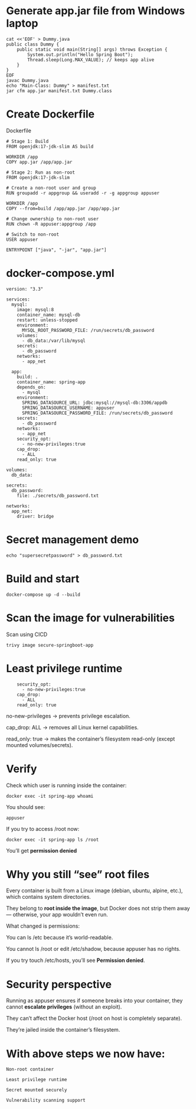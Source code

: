 # Generate app.jar file from Windows laptop
```
cat <<'EOF' > Dummy.java
public class Dummy {
    public static void main(String[] args) throws Exception {
        System.out.println("Hello Spring Boot");
        Thread.sleep(Long.MAX_VALUE); // keeps app alive
    }
}
EOF
javac Dummy.java
echo "Main-Class: Dummy" > manifest.txt
jar cfm app.jar manifest.txt Dummy.class
```

# Create Dockerfile
Dockerfile
```
# Stage 1: Build
FROM openjdk:17-jdk-slim AS build

WORKDIR /app
COPY app.jar /app/app.jar

# Stage 2: Run as non-root
FROM openjdk:17-jdk-slim

# Create a non-root user and group
RUN groupadd -r appgroup && useradd -r -g appgroup appuser

WORKDIR /app
COPY --from=build /app/app.jar /app/app.jar

# Change ownership to non-root user
RUN chown -R appuser:appgroup /app

# Switch to non-root
USER appuser

ENTRYPOINT ["java", "-jar", "app.jar"]
```

# docker-compose.yml
```
version: "3.3"

services:
  mysql:
    image: mysql:8
    container_name: mysql-db
    restart: unless-stopped
    environment:
      MYSQL_ROOT_PASSWORD_FILE: /run/secrets/db_password
    volumes:
      - db_data:/var/lib/mysql
    secrets:
      - db_password
    networks:
      - app_net

  app:
    build: .
    container_name: spring-app
    depends_on:
      - mysql
    environment:
      SPRING_DATASOURCE_URL: jdbc:mysql://mysql-db:3306/appdb
      SPRING_DATASOURCE_USERNAME: appuser
      SPRING_DATASOURCE_PASSWORD_FILE: /run/secrets/db_password
    secrets:
      - db_password
    networks:
      - app_net
    security_opt:
      - no-new-privileges:true
    cap_drop:
      - ALL
    read_only: true

volumes:
  db_data:

secrets:
  db_password:
    file: ./secrets/db_password.txt

networks:
  app_net:
    driver: bridge
```
# Secret management demo
```
echo "supersecretpassword" > db_password.txt
```
# Build and start
```
docker-compose up -d --build
```

# Scan the image for vulnerabilities
Scan using CICD
```
trivy image secure-springboot-app
```

# Least privilege runtime
```
    security_opt:
      - no-new-privileges:true
    cap_drop:
      - ALL
    read_only: true
```
no-new-privileges → prevents privilege escalation.

cap_drop: ALL → removes all Linux kernel capabilities.

read_only: true → makes the container’s filesystem read-only (except mounted volumes/secrets).

# Verify
Check which user is running inside the container:
```
docker exec -it spring-app whoami
```
You should see:
```
appuser
```
If you try to access /root now:
```
docker exec -it spring-app ls /root
```
You’ll get **permission denied**

# Why you still “see” root files
Every container is built from a Linux image (debian, ubuntu, alpine, etc.), which contains system directories.

They belong to **root inside the image**, but Docker does not strip them away — otherwise, your app wouldn’t even run.

What changed is permissions:

You can ls /etc because it’s world-readable.

You cannot ls /root or edit /etc/shadow, because appuser has no rights.

If you try touch /etc/hosts, you’ll see **Permission denied**.

# Security perspective
Running as appuser ensures if someone breaks into your container, they cannot **escalate privileges** (without an exploit).

They can’t affect the Docker host (/root on host is completely separate).

They’re jailed inside the container’s filesystem.

# With above steps we now have:
```
Non-root container

Least privilege runtime

Secret mounted securely

Vulnerability scanning support
```
